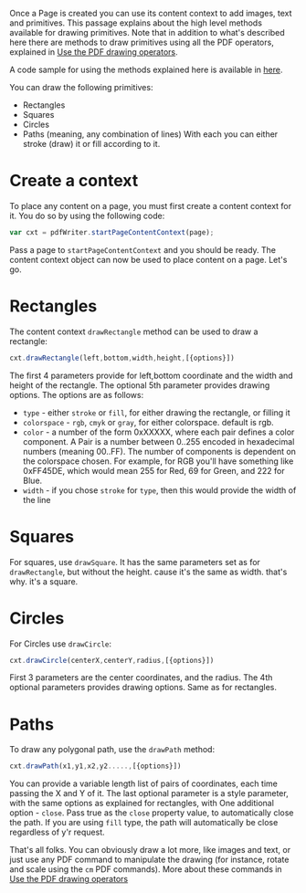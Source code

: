 Once a Page is created you can use its content context to add images, text and primitives. This passage explains about the high level methods available for drawing primitives. Note that in addition to what's described here there are methods to draw primitives using all the PDF operators, explained in [Use the PDF drawing operators](./Use-the-pdf-drawing-operators.md).

A code sample for using the methods explained here is available in [here](../tests/HighLevelContentContext.js).

You can draw the following primitives:
* Rectangles
* Squares
* Circles
* Paths (meaning, any combination of lines)
With each you can either stroke (draw) it or fill according to it.

# Create a context

To place any content on a page, you must first create a content context for it. You do so by using the following code:

```javascript
var cxt = pdfWriter.startPageContentContext(page);
```

Pass a page to `startPageContentContext` and you should be ready. The content context object can now be used to place content on a page. Let's go.

# Rectangles

The content context `drawRectangle` method can be used to draw a rectangle:

```javascript
cxt.drawRectangle(left,bottom,width,height,[{options}])
```

The first 4 parameters provide for left,bottom coordinate and the width and height of the rectangle. The optional 5th parameter provides drawing options. The options are as follows:

* `type` - either `stroke` or `fill`, for either drawing the rectangle, or filling it
* `colorspace` - `rgb`, `cmyk` or `gray`, for either colorspace. default is rgb.
* `color` - a number of the form 0xXXXXX, where each pair defines a color component. A Pair is a number between 0..255 encoded in hexadecimal numbers (meaning 00..FF). The number of components is dependent on the colorspace chosen. For example, for RGB you'll have something like 0xFF45DE, which would mean 255 for Red, 69 for Green, and 222 for Blue.
* `width` - if you chose `stroke` for `type`, then this would provide the width of the line

# Squares

For squares, use `drawSquare`. It has the same parameters set as for `drawRectangle`, but without the height. cause it's the same as width. that's why. it's a square.

# Circles

For Circles use `drawCircle`:
```javascript
cxt.drawCircle(centerX,centerY,radius,[{options}])
```

First 3 parameters are the center coordinates, and the radius. The 4th optional parameters provides drawing options. Same as for rectangles.

# Paths

To draw any polygonal path, use the `drawPath` method:
```javascript
cxt.drawPath(x1,y1,x2,y2.....,[{options}])
``` 

You can provide a variable length list of pairs of coordinates, each time passing the X and Y of it. The last optional parameter is a style parameter, with the same options as explained for rectangles, with One additional option - `close`. Pass true as the `close` property value, to automatically close the path. If you are using `fill` type, the path will automatically be close regardless of y'r request.



That's all folks. You can obviously draw a lot more, like images and text, or just use any PDF command to manipulate the drawing (for instance, rotate and scale using the `cm` PDF commands). More about these commands in [Use the PDF drawing operators](./Use-the-pdf-drawing-operators.md)